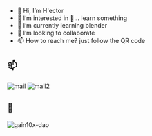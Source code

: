 - 👋 Hi, I’m H'ector
- 👀 I’m interested in 👀... learn something
- 🌱 I’m currently learning blender
- 💞️ I’m looking to collaborate
- 📫 How to reach me? just follow the QR code

<!---
sudosu4pp/sudosu4pp is a ✨ special ✨ repository because its `README.md` (this file) appears on your GitHub profile.
You can click the Preview link to take a look at your changes.
--->
## 📫 

![mail](https://github.com/sudosu4pp/sudosu4pp/assets/129112308/8ef1f8fc-df8a-4e76-9f25-ff54148e61d1)
![mail2](https://github.com/sudosu4pp/sudosu4pp/assets/129112308/fec37b43-af7d-40cf-bbf3-1101e723af4f)
## 👀
![gain10x-dao](https://github.com/sudosu4pp/sudosu4pp/assets/129112308/3cbacff6-5537-41b6-97cd-f5caf203a48b)

